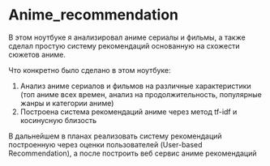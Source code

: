# Anime_recommendation

В этом ноутбуке я анализировал аниме сериалы и фильмы, а также сделал простую систему рекомендаций основанную на схожести сюжетов аниме.

Что конкретно было сделано в этом ноутбуке:

1. Анализ аниме сериалов и фильмов на различные характеристики (топ аниме всех времен, анализ на продолжительность, популярные жанры и категории аниме)
2. Построена система рекомендаций аниме через метод tf-idf и косинусную близость

В дальнейшем в планах реализовать систему рекомендаций построенную через оценки пользователей (User-based Recommendation), а после построить веб сервис аниме рекомендаций 
